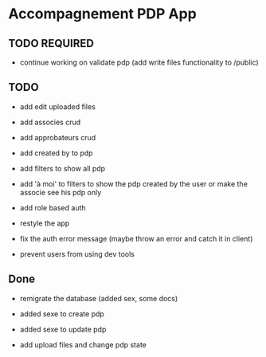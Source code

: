 # Accompagnement PDP App

## TODO REQUIRED

- continue working on validate pdp (add write files functionality to /public)

## TODO

- add edit uploaded files

- add associes crud

- add approbateurs crud

- add created by to pdp

- add filters to show all pdp

- add 'à moi' to filters to show the pdp created by the user or make the associe
  see his pdp only

- add role based auth

- restyle the app

- fix the auth error message (maybe throw an error and catch it in client)

- prevent users from using dev tools

## Done

- remigrate the database (added sex, some docs)

- added sexe to create pdp

- added sexe to update pdp

- add upload files and change pdp state
